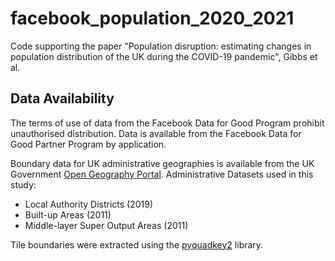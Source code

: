 # facebook_population_2020_2021

Code supporting the paper "Population disruption: estimating changes in population distribution of the UK during the COVID-19 pandemic", Gibbs et al.

## Data Availability

The terms of use of data from the Facebook Data for Good Program prohibit unauthorised distribution. Data is available from the Facebook Data for Good Partner Program by application.

Boundary data for UK administrative geographies is available from the UK Government [Open Geography Portal](https://geoportal.statistics.gov.uk/). Administrative Datasets used in this study:

* Local Authority Districts (2019)
* Built-up Areas (2011)
* Middle-layer Super Output Areas (2011)

Tile boundaries were extracted using the [pyquadkey2](https://pypi.org/project/pyquadkey2/) library.
